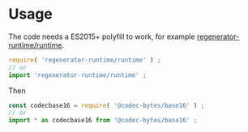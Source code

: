 # Usage

The code needs a ES2015+ polyfill to work, for example
[regenerator-runtime/runtime](https://babeljs.io/docs/usage/polyfill).
```js
require( 'regenerator-runtime/runtime' ) ;
// or
import 'regenerator-runtime/runtime' ;
```

Then
```js
const codecbase16 = require( '@codec-bytes/base16' ) ;
// or
import * as codecbase16 from '@codec-bytes/base16' ;
```
